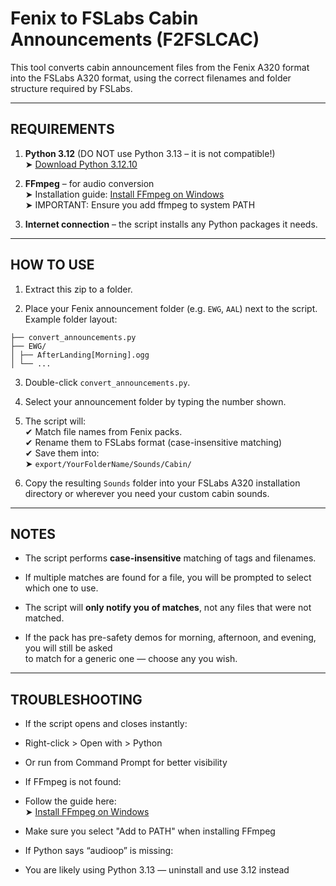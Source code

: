 # Fenix to FSLabs Cabin Announcements (F2FSLCAC)

This tool converts cabin announcement files from the Fenix A320 format into the FSLabs A320 format, using the correct filenames and folder structure required by FSLabs.

---

## REQUIREMENTS

1. **Python 3.12** (DO NOT use Python 3.13 – it is not compatible!)  
   ➤ [Download Python 3.12.10](https://www.python.org/downloads/release/python-31210/)

2. **FFmpeg** – for audio conversion  
   ➤ Installation guide: [Install FFmpeg on Windows](https://www.wikihow.com/Install-FFmpeg-on-Windows)  
   ➤ IMPORTANT: Ensure you add ffmpeg to system PATH

3. **Internet connection** – the script installs any Python packages it needs.

---

## HOW TO USE

1. Extract this zip to a folder.

2. Place your Fenix announcement folder (e.g. `EWG`, `AAL`) next to the script.  
   Example folder layout:

```
├── convert_announcements.py
├── EWG/
│ ├── AfterLanding[Morning].ogg
│ └── ...
```

3. Double-click `convert_announcements.py`.

4. Select your announcement folder by typing the number shown.

5. The script will:  
✔ Match file names from Fenix packs.  
✔ Rename them to FSLabs format (case-insensitive matching)  
✔ Save them into:  
➤ `export/YourFolderName/Sounds/Cabin/`

6. Copy the resulting `Sounds` folder into your FSLabs A320 installation  
directory or wherever you need your custom cabin sounds.

---

## NOTES

- The script performs **case-insensitive** matching of tags and filenames.

- If multiple matches are found for a file, you will be prompted to select which one to use.

- The script will **only notify you of matches**, not any files that were not matched.

- If the pack has pre-safety demos for morning, afternoon, and evening, you will still be asked  
to match for a generic one — choose any you wish.

---

## TROUBLESHOOTING

- If the script opens and closes instantly:  
- Right-click > Open with > Python  
- Or run from Command Prompt for better visibility

- If FFmpeg is not found:  
- Follow the guide here:  
 ➤ [Install FFmpeg on Windows](https://www.wikihow.com/Install-FFmpeg-on-Windows)  
- Make sure you select "Add to PATH" when installing FFmpeg

- If Python says “audioop” is missing:  
- You are likely using Python 3.13 — uninstall and use 3.12 instead
